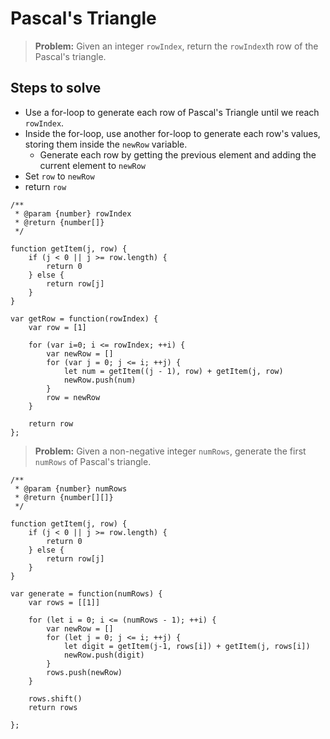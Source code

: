 # Pascal's Triangle
> **Problem:** Given an integer `rowIndex`, return the `rowIndex`th row of the Pascal's triangle.

## Steps to solve
* Use a for-loop to generate each row of Pascal's Triangle until we reach `rowIndex`.
* Inside the for-loop, use another for-loop to generate each row's values, storing them inside the `newRow` variable.
    * Generate each row by getting the previous element and adding the current element to `newRow`
 * Set `row` to `newRow`
 * return `row`

```
/**
 * @param {number} rowIndex
 * @return {number[]}
 */

function getItem(j, row) {
    if (j < 0 || j >= row.length) {
        return 0
    } else {
        return row[j]
    }
}

var getRow = function(rowIndex) {
    var row = [1]
    
    for (var i=0; i <= rowIndex; ++i) {
        var newRow = []
        for (var j = 0; j <= i; ++j) {
            let num = getItem((j - 1), row) + getItem(j, row)
            newRow.push(num)
        }
        row = newRow
    }
    
    return row
};

```

> **Problem:** Given a non-negative integer `numRows`, generate the first `numRows` of Pascal's triangle.

```
/**
 * @param {number} numRows
 * @return {number[][]}
 */

function getItem(j, row) {
    if (j < 0 || j >= row.length) {
        return 0
    } else {
        return row[j]
    }
}

var generate = function(numRows) {
    var rows = [[1]]
    
    for (let i = 0; i <= (numRows - 1); ++i) {
        var newRow = []
        for (let j = 0; j <= i; ++j) {
            let digit = getItem(j-1, rows[i]) + getItem(j, rows[i])
            newRow.push(digit)
        }
        rows.push(newRow)
    }
    
    rows.shift()
    return rows
    
};
```
